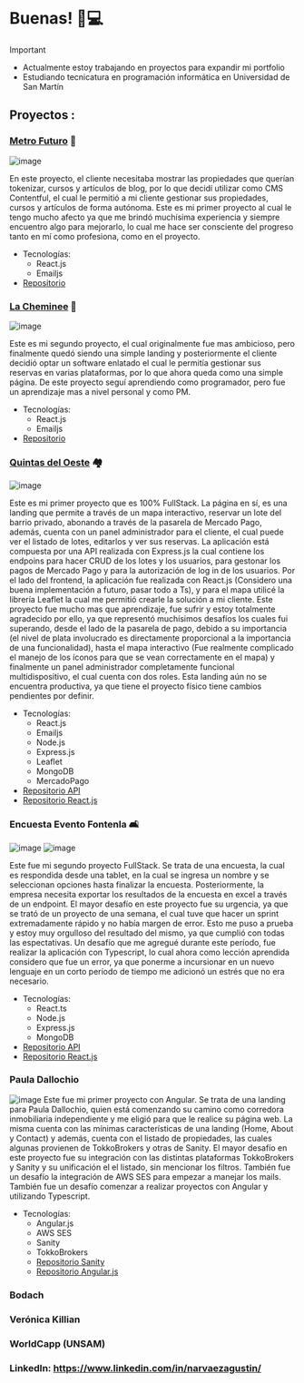 # Buenas! 👋💻


> [!IMPORTANT]
> - Actualmente estoy trabajando en proyectos para expandir mi portfolio
> - Estudiando tecnicatura en programación informática en Universidad de San Martín

## Proyectos :
### [Metro Futuro](https://metro-futuro.com) 🏡
![image](https://github.com/agusnarvaez/agusnarvaez/assets/71536606/0f57765a-653f-4faf-ae9a-be4963c8d7cf)

En este proyecto, el cliente necesitaba mostrar las propiedades que querían tokenizar, cursos y artículos de blog, por lo que decidí utilizar como CMS Contentful, el cual le permitió a mi cliente gestionar sus propiedades, cursos y artículos de forma autónoma.
Este es mi primer proyecto al cual le tengo mucho afecto ya que me brindó muchísima experiencia y siempre encuentro algo para mejorarlo, lo cual me hace ser consciente del progreso tanto en mí como profesiona, como en el proyecto.

  - Tecnologías:
    - React.js
    - Emailjs
  - [Repositorio](https://github.com/agusnarvaez/metro-futuro)

### [La Cheminee](https://lacheminee.bapps.com.ar/) 🏨
![image](https://github.com/agusnarvaez/agusnarvaez/assets/71536606/266b14cb-32db-496d-b1ab-9ac47259d897)

Este es mi segundo proyecto, el cual originalmente fue mas ambicioso, pero finalmente quedó siendo una simple landing y posteriormente el cliente decidió optar un software enlatado el cual le permitía gestionar sus reservas en varias plataformas, por lo que ahora queda como una simple página. De este proyecto seguí aprendiendo como programador, pero fue un aprendizaje mas a nivel personal y como PM.
  - Tecnologías:
    - React.js
    - Emailjs
  - [Repositorio](https://github.com/agusnarvaez/la-cheminee-react)

### [Quintas del Oeste](https://testing.barrioquintas.com.ar/) 🏘️
![image](https://github.com/agusnarvaez/agusnarvaez/assets/71536606/c2837eee-e944-4be2-87fd-0f2e7780573c)

Este es mi primer proyecto que es 100% FullStack. La página en sí, es una landing que permite a través de un mapa interactivo, reservar un lote del barrio privado, abonando a través de la pasarela de Mercado Pago, además, cuenta con un panel administrador para el cliente, el cual puede ver el listado de lotes, editarlos y ver sus reservas.
La aplicación está compuesta por una API realizada con Express.js la cual contiene los endpoins para hacer CRUD de los lotes y los usuarios, para gestonar los pagos de Mercado Pago y para la autorización de log in de los usuarios. Por el lado del frontend, la aplicación fue realizada con React.js (Considero una buena implementación a futuro, pasar todo a Ts), y para el mapa utilicé la librería Leaflet la cual me permitió crearle la solución a mi cliente.
Este proyecto fue mucho mas que aprendizaje, fue sufrir y estoy totalmente agradecido por ello, ya que representó muchísimos desafíos los cuales fui superando, desde el lado de la pasarela de pago, debido a su importancia (el nivel de plata involucrado es directamente proporcional a la importancia de una funcionalidad), hasta el mapa interactivo (Fue realmente complicado el manejo de los íconos para que se vean correctamente en el mapa) y finalmente un panel administrador completamente funcional multidispositivo, el cual cuenta con dos roles.
Esta landing aún no se encuentra productiva, ya que tiene el proyecto físico tiene cambios pendientes por definir.
  - Tecnologías:
    - React.js
    - Emailjs
    - Node.js
    - Express.js
    - Leaflet
    - MongoDB
    - MercadoPago
  - [Repositorio API](https://github.com/agusnarvaez/quintas-del-oeste-api)
  - [Repositorio React.js](https://github.com/agusnarvaez/quintas-del-oeste)

### Encuesta Evento Fontenla 🛋️
![image](https://github.com/agusnarvaez/agusnarvaez/assets/71536606/8b7f8f62-4f28-4e66-a480-496288387dd0)
![image](https://github.com/agusnarvaez/agusnarvaez/assets/71536606/da657e2b-028e-46a3-9459-8eef860fc9ed)

Este fue mi segundo proyecto FullStack. Se trata de una encuesta, la cual es respondida desde una tablet, en la cual se ingresa un nombre y se seleccionan opciones hasta finalizar la encuesta. Posteriormente, la empresa necesita exportar los resultados de la encuesta en excel a través de un endpoint. 
El mayor desafío en este proyecto fue su urgencia, ya que se trató de un proyecto de una semana, el cual tuve que hacer un sprint extremadamente rápido y no había margen de error. Esto me puso a prueba y estoy muy orgulloso del resultado del mismo, ya que cumplió con todas las espectativas. Un desafío que me agregué durante este período, fue realizar la aplicación con Typescript, lo cual ahora como lección aprendida considero que fue un error, ya que ponerme a incursionar en un nuevo lenguaje en un corto período de tiempo me adicionó un estrés que no era necesario.
  - Tecnologías:
    - React.ts
    - Node.js
    - Express.js
    - MongoDB
  - [Repositorio API](https://github.com/agusnarvaez/fontenla-quest-api)
  - [Repositorio React.js](https://github.com/agusnarvaez/fontenla-quizz-front)

### Paula Dallochio
![image](https://github.com/agusnarvaez/agusnarvaez/assets/71536606/71168a14-61af-46c2-a6af-5d450549b1b6)
Este fue mi primer proyecto con Angular. Se trata de una landing para Paula Dallochio, quien está comenzando su camino como corredora inmobiliaria independiente y me eligió para que le realice su página web. La misma cuenta con las mínimas características de una landing (Home, About y Contact) y además, cuenta con el listado de propiedades, las cuales algunas provienen de TokkoBrokers y otras de Sanity.
El mayor desafío en este proyecto fue su integración con las distintas plataformas TokkoBrokers y Sanity y su unificación el el listado, sin mencionar los filtros. También fue un desafío la integración de AWS SES para empezar a manejar los mails. También fue un desafío comenzar a realizar proyectos con Angular y utilizando Typescript.
- Tecnologías:
    - Angular.js
    - AWS SES
    - Sanity
    - TokkoBrokers
  - [Repositorio Sanity](https://github.com/agusnarvaez/pau-dallochio-sanity)
  - [Repositorio Angular.js](https://github.com/agusnarvaez/pau-dallochio-landing-page)

### Bodach
### Verónica Killian
### WorldCapp (UNSAM)


### LinkedIn: https://www.linkedin.com/in/narvaezagustin/

<!--
**agusnarvaez/agusnarvaez** is a ✨ _special_ ✨ repository because its `README.md` (this file) appears on your GitHub profile.

Here are some ideas to get you started:

- 🔭 I’m currently working on ...
- 🌱 I’m currently learning ...
- 👯 I’m looking to collaborate on ...
- 🤔 I’m looking for help with ...
- 💬 Ask me about ...
- 📫 How to reach me: ...
- 😄 Pronouns: ...
- ⚡ Fun fact: ...
-->
